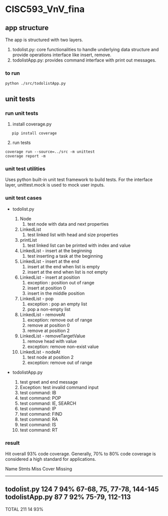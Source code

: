 # CISC593_VnV_fina

## app structure
The app is structured with two layers.
1. todolist.py: core functionalities to handle underlying data structure and provide operations interface like insert, remove. 
2. todolistApp.py: provides command interface with print out messages. 

### to run 
```
python ./src/todolistApp.py
```

## unit tests

### run unit tests
1. install coverage.py

```batch
   pip install coverage
```

2. run tests
```batch
coverage run --source=../src -m unittest
coverage report -m
```

### unit test utilities
Uses python built-in unit test framework to build tests. 
For the interface layer, unittest.mock is used to mock user inputs. 

### unit test cases
* todolist.py
  1. Node
     1. test node with data and next properties
  2. LinkedList
     1. test linked list with head and size properties
  3. printList
     1. test linked list can be printed with index and value
  4. LinkedList - insert at the beginning
     1. test inserting a task at the beginning
  5. LinkedList - insert at the end
     1. insert at the end when list is empty
     2. insert at the end when list is not empty
  6. LinkedList - insert at position
     1. exception : position out of range
     2. insert at position 0 
     3. insert in the middle position
  7. LinkedList - pop
     1. exception : pop an empty list
     2. pop a non-empty list
  8. LinkedList - removeAt
     1. exception: remove out of range
     2. remove at position 0
     3. remove at position 2
  9. LinkedList - removeTargetValue
     1.  remove head with value
     2.  exception: remove non-exist value
  10. LinkedList - nodeAt
      1.  test node at position 2
      2.  exception: remove out of range
  
* todolistApp.py
  1. test greet and end message
  2. Exception: test invalid command input
  3. test command: IB
  4. test command: POP
  5. test command: IE, SEARCH
  6. test command: IP
  7. test command: FIND
  8. test command: RA
  9. test command: IS
  10. test command: RT
  

### result

Hit overall 93% code coverage. Generally, 70% to 80% code coverage is considered a high standard for applications. 

Name              Stmts   Miss  Cover   Missing

---------------------------------------------------------------------------------------
todolist.py        124      7    94%   67-68, 75, 77-78, 144-145
todolistApp.py      87      7    92%   75-79, 112-113
---------------------------------------------------------------------------------------
TOTAL              211     14    93%